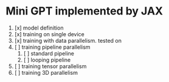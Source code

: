 # Mini GPT implemented by JAX

1. [x] model definition
2. [x] training on single device
3. [x] training with data parallelism. tested on
4. [ ] training pipeline parallelism
   1. [ ] standard pipeline
   2. [ ] looping pipeline
5. [ ] training tensor parallelism
6. [ ] training 3D parallelism
